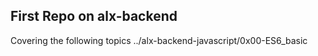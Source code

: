 ## First Repo on alx-backend
Covering the following topics
../alx-backend-javascript/0x00-ES6_basic
